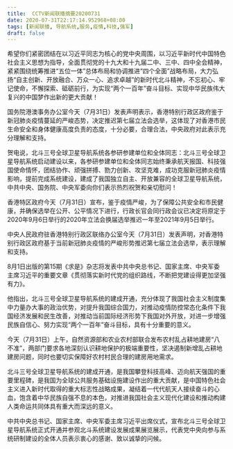 ```yaml
---
title:  CCTV新闻联播摘要20200731
date: 2020-07-31T22:17:14.952968+08:00
tags: [新闻联播, 导航系统,服务,疫情,科技,强军]
draft: false
---
```


希望你们紧密团结在以习近平同志为核心的党中央周围，以习近平新时代中国特色社会主义思想为指导，全面贯彻党的十九大和十九届二中、三中、四中全会精神，紧紧围绕统筹推进“五位一体”总体布局和协调推进“四个全面”战略布局，大力弘扬“自主创新、开放融合、万众一心、追求卓越”的新时代北斗精神，不忘初心、牢记使命，不懈探索、砥砺前行，为实现“两个一百年”奋斗目标、实现中华民族伟大复兴的中国梦作出新的更大贡献！

国务院港澳事务办公室今天（7月31日）发表声明表示，香港特别行政区政府鉴于新冠肺炎<span class="keywords_content">疫情</span>蔓延的严峻态势，决定推迟第七届立法会选举，这体现了对香港市民生命安全和身体健康高度负责的态度，十分必要，合理合法，中央政府对此表示充分理解和支持。

贺电说，北斗三号全球卫星<span class="keywords_content">导航系统</span>各参研参建单位和全体同志：北斗三号全球卫星<span class="keywords_content">导航系统</span>启动建设以来，各参研参建单位和全体同志始终秉承航天报国、<span class="keywords_fund">科技</span>强国使命情怀，团结协作、顽强拼搏、勠力创新、攻坚克难，成功克服新冠肺炎<span class="keywords_content">疫情</span>影响，提前完成系统建设，建成了我国独立自主、开放兼容的全球卫星<span class="keywords_content">导航系统</span>，中共中央、国务院、中央军委向你们表示热烈祝贺和亲切慰问！

香港特区政府今天（7月31日）宣布，鉴于<span class="keywords_content">疫情</span>严峻，为了保障公共安全和市民健康，并确保选举在公开、公平情况下进行，行政长官会同行政会议已决定将原定于2020年9月6日举行的2020年立法会换届选举推迟一年至2021年9月5日举行。

中央人民政府驻香港特别行政区联络办公室今天（7月31日）发表声明，对香港特别行政区政府基于当前新冠肺炎<span class="keywords_content">疫情</span>的严峻形势推迟第七届立法会选举，表示理解和支持。

8月1日出版的第15期《求是》杂志将发表中共中央总书记、国家主席、中央军委主席习近平的重要文章《贯彻落实新时代党的组织路线，不断把党建设得更加坚强有力》。

他指出，北斗三号全球卫星<span class="keywords_content">导航系统</span>的建成开通，充分体现了我国社会主义制度集中力量办大事的政治优势，对提升我国综合国力，对推动<span class="keywords_content">疫情</span>防控常态化条件下我国经济发展和民生改善，对推动当前国际经济形势下我国对外开放，对进一步增强民族自信心、努力实现“两个一百年”奋斗目标，具有十分重要的意义。

今天（7月31日）上午，自然资源部和农业农村部联合发布农村乱占耕地建房“八不准”，两部门要求各地深刻认识耕地保护的极端重要性，坚决遏制新增乱占耕地建房问题，同时也要切实保障好农村村民合理的建房用地需求。

北斗三号全球卫星<span class="keywords_content">导航系统</span>的建成开通，是我国攀登<span class="keywords_fund">科技</span>高峰、迈向航天强国的重要里程碑，是我国为全球公共<span class="keywords_fund">服务</span>基础设施建设作出的重大贡献，是中国特色社会主义进入新时代取得的重大标志性战略成果，凝结着一代代航天人接续奋斗的心血，饱含着中华民族自强不息的本色，对推进我国社会主义现代化建设和推动构建人类命运共同体具有重大而深远的意义。

中共中央总书记、国家主席、中央军委主席习近平出席仪式，宣布北斗三号全球卫星<span class="keywords_content">导航系统</span>正式开通并参观北斗系统建设发展成果展览展示，代表党中央向参与系统研制建设的全体人员表示衷心的感谢、致以诚挚的问候。
